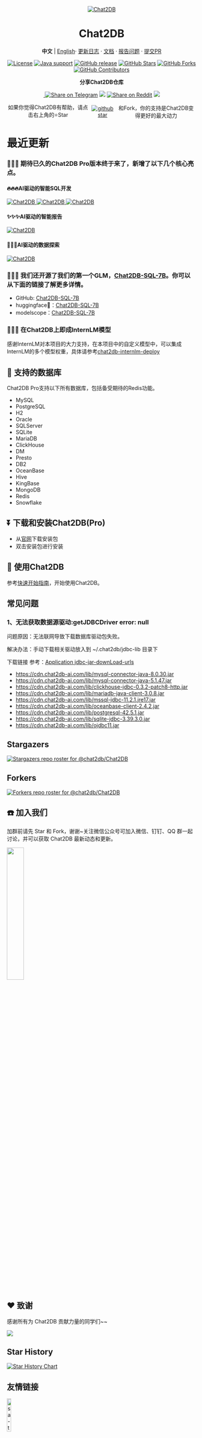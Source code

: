 <p align="center">
    <a href="https://chat2db-ai.com/" target="_blank">
        <img src="https://chat2db-cdn.oss-us-west-1.aliyuncs.com/website/img/cover.png" alt="Chat2DB" />
    </a>
</p>

<div align="center">

# Chat2DB

**中文** | [English](README.md)· [更新日志](CHANGELOG.md) · [文档](https://docs.chat2db-ai.com/) · [报告问题](https://github.com/chat2db/Chat2DB/issues) · [提交PR](https://github.com/chat2db/Chat2DB/pulls)

[![License](https://img.shields.io/github/license/alibaba/fastjson2?color=4D7A97&logo=apache)](https://www.apache.org/licenses/LICENSE-2.0.html)
[![Java support](https://img.shields.io/badge/Java-17+-green?logo=java&logoColor=white)](https://openjdk.java.net/)
[![GitHub release](https://img.shields.io/github/release/chat2db/Chat2DB)](https://github.com/chat2db/Chat2DB/releases)
[![GitHub Stars](https://img.shields.io/github/stars/chat2db/Chat2DB)](https://github.com/chat2db/Chat2DB/stargazers)
[![GitHub Forks](https://img.shields.io/github/forks/chat2db/Chat2DB)](https://github.com/chat2db/Chat2DB/fork)
[![GitHub Contributors](https://img.shields.io/github/contributors/chat2db/Chat2DB)](https://github.com/chat2db/Chat2DB/graphs/contributors)

</div>

<div align="center">
<p align="center"><b>分享Chat2DB仓库</b></p>
<p align="center">
<a href="https://twitter.com/intent/tweet?text=Chat2DB-An%20intelligent%20and%20versatile%20general-purpose%20SQL%20client%20and%20reporting%20tool%20for%20databases%20which%20integrates%20ChatGPT%20capabilities.&url=https://github.com/chat2db/Chat2DB&hashtags=ChatGPT,AGI,SQL%20Client,Reporting%20tool" target="blank" > <img src="https://img.shields.io/twitter/follow/_Chat2DB?label=Share on Twitter&style=social" alt=""/> </a> 
<a href="https://t.me/share/url?text=Chat2DB-An%20intelligent%20and%20versatile%20general-purpose%20SQL%20client%20and%20reporting%20tool%20for%20databases%20which%20integrates%20ChatGPT%20capabilities.&url=https://github.com/chat2db/Chat2DB" target="_blank"><img src="https://img.shields.io/twitter/url?label=Telegram&logo=Telegram&style=social&url=https://github.com/chat2db/Chat2DB" alt="Share on Telegram"/></a>
<a href="https://api.whatsapp.com/send?text=Chat2DB-An%20intelligent%20and%20versatile%20general-purpose%20SQL%20client%20and%20reporting%20tool%20for%20databases%20which%20integrates%20ChatGPT%20capabilities.%20https://github.com/chat2db/Chat2DB"><img src="https://img.shields.io/twitter/url?label=whatsapp&logo=whatsapp&style=social&url=https://github.com/chat2db/Chat2DB" /></a>
<a href="https://www.reddit.com/submit?url=https://github.com/chat2db/Chat2DB&title=Chat2DB-An%20intelligent%20and%20versatile%20general-purpose%20SQL%20client%20and%20reporting%20tool%20for%20databases%20which%20integrates%20ChatGPT%20capabilities." target="blank"><img src="https://img.shields.io/twitter/url?label=Reddit&logo=Reddit&style=social&url=https://github.com/chat2db/Chat2DB" alt="Share on Reddit"/></a>
<a href="mailto:?subject=Check%20this%20GitHub%20repository%20out.&body=Chat2DB-An%20intelligent%20and%20versatile%20general-purpose%20SQL%20client%20and%20reporting%20tool%20for%20databases%20which%20integrates%20ChatGPT%20capabilities.%3A%0Ahttps://github.com/chat2db/Chat2DB" target="_blank"><img src="https://img.shields.io/twitter/url?label=Gmail&logo=Gmail&style=social&url=https://github.com/chat2db/Chat2DB"/></a>
</p>


<div style="display: flex; align-items: center;">
  如果你觉得Chat2DB有帮助，请点击右上角的⭐Star<a style="display: flex; align-items: center;margin:0px 6px" target="_blank" href='https://github.com/chat2db/Chat2db'><img src="https://img.shields.io/github/stars/chat2db/Chat2DB.svg?style=flat-square&label=Stars&logo=github" alt="github star"/></a>和Fork，你的支持是Chat2DB变得更好的最大动力
</div>

</div>

# 最近更新

### 🚀🚀🚀 期待已久的Chat2DB Pro版本终于来了，新增了以下几个核心亮点。
#### 🔥🔥🔥AI驱动的智能SQL开发
<a href="https://chat2db-ai.com/" target="_blank">
    <img src="https://chat2db-cdn.oss-us-west-1.aliyuncs.com/website/img/9664f2fd-250b-478e-a2a1-4b96464ba718.gif" alt="Chat2DB" />
</a>
<a href="https://chat2db-ai.com/" target="_blank">
    <img src="https://chat2db-cdn.oss-us-west-1.aliyuncs.com/website/img/fa9a01a4-7845-4893-93cc-c49a11f62569.gif" alt="Chat2DB" />
</a>
<a href="https://chat2db-ai.com/" target="_blank">
<img src="https://chat2db-cdn.oss-us-west-1.aliyuncs.com/website/img/47a61ae7-2e21-45e7-a41e-e2559f51919d.gif" alt="Chat2DB" />
</a>

#### ✨✨✨AI驱动的智能报告
<a href="https://chat2db-ai.com/" target="_blank">
    <img src="https://chat2db-cdn.oss-us-west-1.aliyuncs.com/website/img/d070ca11-8bdd-4ff4-a435-ecfc623103cb.gif" alt="Chat2DB" />
</a>

#### 🎉🎉🎉AI驱动的数据探索
<a href="https://chat2db-ai.com/" target="_blank">
<img src="https://chat2db-cdn.oss-us-west-1.aliyuncs.com/website/img/WechatIMG5138.jpg" alt="Chat2DB" />
</a>

### 🎁🎁🎁 我们还开源了我们的第一个GLM，[Chat2DB-SQL-7B](https://github.com/chat2db/Chat2DB-GLM)。你可以从下面的链接了解更多详情。

- GitHub: [Chat2DB-SQL-7B](https://github.com/chat2db/Chat2DB-GLM)
- huggingface🤗：[Chat2DB-SQL-7B](https://huggingface.co/Chat2DB/Chat2DB-SQL-7B)
- modelscope：[Chat2DB-SQL-7B](https://modelscope.cn/models/Chat2DB/Chat2DB-SQL-7B/summary)

### 🎁🎁🎁 在Chat2DB上即成InternLM模型
感谢InternLM对本项目的大力支持，在本项目中的自定义模型中，可以集成InternLM的多个模型权重，具体请参考[chat2db-internlm-deploy](https://github.com/chat2db/chat2db-internlm-deploy)

## 🚀 支持的数据库
Chat2DB Pro支持以下所有数据库，包括备受期待的Redis功能。
- MySQL
- PostgreSQL
- H2
- Oracle
- SQLServer
- SQLite
- MariaDB
- ClickHouse
- DM
- Presto
- DB2
- OceanBase
- Hive
- KingBase
- MongoDB
- Redis
- Snowflake

## ⏬ 下载和安装Chat2DB(Pro)

- 从[官网](https://chat2db-ai.com/download)下载安装包
- 双击安装包进行安装

## 🌰 使用Chat2DB
参考[快速开始指南](https://docs.chat2db-ai.com/)，开始使用Chat2DB。

## 常见问题

### 1、无法获取数据源驱动:getJDBCDriver error: null

问题原因：无法联网导致下载数据库驱动包失败。

解决办法：手动下载相关驱动放入到 ~/.chat2db/jdbc-lib 目录下

下载链接 参考：<a href="https://github.com/chat2db/Chat2DB/blob/main/chat2db-server/chat2db-server-start/src/main/resources/application.yml">Application jdbc-jar-downLoad-urls</a>

- https://cdn.chat2db-ai.com/lib/mysql-connector-java-8.0.30.jar
- https://cdn.chat2db-ai.com/lib/mysql-connector-java-5.1.47.jar
- https://cdn.chat2db-ai.com/lib/clickhouse-jdbc-0.3.2-patch8-http.jar
- https://cdn.chat2db-ai.com/lib/mariadb-java-client-3.0.8.jar
- https://cdn.chat2db-ai.com/lib/mssql-jdbc-11.2.1.jre17.jar
- https://cdn.chat2db-ai.com/lib/oceanbase-client-2.4.2.jar
- https://cdn.chat2db-ai.com/lib/postgresql-42.5.1.jar
- https://cdn.chat2db-ai.com/lib/sqlite-jdbc-3.39.3.0.jar
- https://cdn.chat2db-ai.com/lib/ojdbc11.jar

## Stargazers

[![Stargazers repo roster for @chat2db/Chat2DB](https://reporoster.com/stars/chat2db/Chat2DB)](https://github.com/chat2db/Chat2DB/stargazers)

## Forkers

[![Forkers repo roster for @chat2db/Chat2DB](https://reporoster.com/forks/chat2db/Chat2DB)](https://github.com/chat2db/Chat2DB/network/members)

## ☎️ 加入我们

加群前请先 Star 和 Fork，谢谢~关注微信公众号可加入微信、钉钉、QQ 群一起讨论，并可以获取 Chat2DB 最新动态和更新。

<a><img src="https://github.com/chat2db/Chat2DB/assets/22975773/81d13eff-c615-49f5-aee3-4107089593e0" width="30%"/></a>

## ❤️ 致谢

感谢所有为 Chat2DB 贡献力量的同学们~~

<a href="https://github.com/chat2db/Chat2DB/graphs/contributors">
  <img src="https://contrib.rocks/image?repo=chat2db/Chat2DB" />
</a>

## Star History

<a href="https://star-history.com/#chat2db/chat2db&Date">
  <picture>
    <source media="(prefers-color-scheme: dark)" srcset="https://api.star-history.com/svg?repos=chat2db/chat2db&type=Date&theme=dark" />
    <source media="(prefers-color-scheme: light)" srcset="https://api.star-history.com/svg?repos=chat2db/chat2db&type=Date" />
    <img alt="Star History Chart" src="https://api.star-history.com/svg?repos=chat2db/chat2db&type=Date" />
  </picture>
</a>

## 友情链接
<p align="left">
    <a href="https://sa-token.cc" target="_blank">
        <img src="https://github.com/user-attachments/assets/d2182835-057a-47e6-80fc-e9efc4792a7f" alt="sa-token" width="15%"/>
    </a>
</p>


